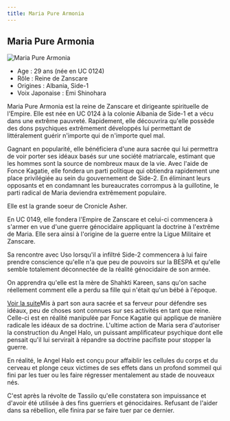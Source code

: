 ```yaml
---
title: Maria Pure Armonia
---
```


Maria Pure Armonia
------------------


![Maria Pure Armonia](/images/stories/saga/vgundam/persos/maria-pure-armonia.png)
* Age : 29 ans (née en UC 0124)
* Rôle : Reine de Zanscare
* Origines : Albania, Side-1
* Voix Japonaise : Emi Shinohara


Maria Pure Armonia est la reine de Zanscare et dirigeante spirituelle de l'Empire. Elle est née en UC 0124 à la colonie Albania de Side-1 et a vécu dans une extrême pauvreté. Rapidement, elle découvrira qu'elle possède des dons psychiques extrêmement développés lui permettant de littéralement guérir n'importe qui de n'importe quel mal. 
  
Gagnant en popularité, elle bénéficiera d'une aura sacrée qui lui permettra de voir porter ses idéaux basés sur une société matriarcale, estimant que les hommes sont la source de nombreux maux de la vie. Avec l'aide de Fonce Kagatie, elle fondera un parti politique qui obtiendra rapidement une place privilégiée au sein du gouvernement de Side-2. En éliminant leurs opposants et en condamnant les bureaucrates corrompus à la guillotine, le parti radical de Maria deviendra extrêmement populaire. 
  
Elle est la grande soeur de Cronicle Asher. 



En UC 0149, elle fondera l'Empire de Zanscare et celui-ci commencera à s'armer en vue d'une guerre génocidaire appliquant la doctrine à l'extrême de Maria. Elle sera ainsi à l'origine de la guerre entre la Ligue Militaire et Zanscare.
  
Sa rencontre avec Uso lorsqu'il a infiltré Side-2 commencera à lui faire prendre conscience qu'elle n'a que peu de pouvoirs sur la BESPA et qu'elle semble totalement déconnectée de la réalité génocidaire de son armée.
  
On apprendra qu'elle est la mère de Shahkti Kareen, sans qu'on sache réellement comment elle a perdu sa fille qui n'était qu'un bébé à l'époque.


[Voir la suite](javascript:spoiler();)Mis à part son aura sacrée et sa ferveur pour défendre ses idéaux, peu de choses sont connues sur ses activités en tant que reine. Celle-ci est en réalité manipulée par Fonce Kagatie qui applique de manière radicale les idéaux de sa doctrine. L'ultime action de Maria sera d'autoriser la construction du Angel Halo, un puissant amplificateur psychique dont elle pensait qu'il lui servirait à répandre sa doctrine pacifiste pour stopper la guerre. 


En réalité, le Angel Halo est conçu pour affaiblir les cellules du corps et du cerveau et plonge ceux victimes de ses effets dans un profond sommeil qui fini par les tuer ou les faire régresser mentalement au stade de nouveaux nés. 
  
C'est après la révolte de Tassilo qu'elle constatera son impuissance et d'avoir été utilisée à des fins guerriers et génocidaires. Refusant de l'aider dans sa rébellion, elle finira par se faire tuer par ce dernier. 


